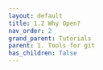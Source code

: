 ```yaml
---
layout: default
title: 1.2 Why Open?
nav_order: 2
grand_parent: Tutorials
parent: 1. Tools for git
has_children: false
---
```

